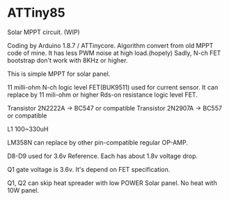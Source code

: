 # ATTiny85
Solar MPPT circuit. (WIP)

Coding by Arduino 1.8.7 / ATTinycore.
Algorithm convert from old MPPT code of mine.
It has less PWM noise at high load.(hopely)
Sadly, N-ch FET bootstrap don't work with 8KHz or higher.

This is simple MPPT for solar panel.

11 milli-ohm N-ch logic level FET(BUK9511) used for current sensor. 
It can replace by 11 mili-ohm or higher Rds-on resistance logic level FET.

Transistor 2N2222A -> BC547 or compatible
Transistor 2N2907A -> BC557 or compatible

L1 100~330uH

LM358N can replace by other pin-compatible regular OP-AMP.

D8-D9 used for 3.6v Reference. Each has about 1.8v voltage drop.

Q1 gate voltage is 3.6v. It's depend on FET specification.

Q1, Q2 can skip heat spreader with low POWER Solar panel. No heat with 10W panel.
